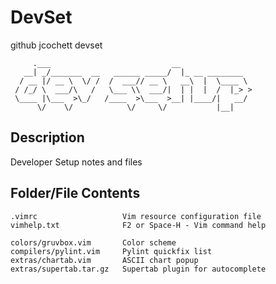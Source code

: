 # DevSet

github jcochett devset

```
     .___                           __
   __| _/_______  __   ______ _____/  |_ __ ________
  / __ |/ __ \  \/ /  /  ___// __ \   __\  |  \____ \
 / /_/ \  ___/\   /   \___ \\  ___/|  | |  |  /  |_> >
 \____ |\___  >\_/   /____  >\___  >__| |____/|   __/
      \/    \/            \/     \/           |__|
```

## Description

Developer Setup notes and files


## Folder/File Contents

```
.vimrc                   Vim resource configuration file
vimhelp.txt              F2 or Space-H - Vim command help

colors/gruvbox.vim       Color scheme
compilers/pylint.vim     Pylint quickfix list
extras/chartab.vim       ASCII chart popup
extras/supertab.tar.gz   Supertab plugin for autocomplete
```

